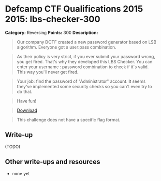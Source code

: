 # Defcamp CTF Qualifications 2015 2015: lbs-checker-300

**Category:** Reversing
**Points:** 300
**Description:**

> Our company DCTF created a new password generator based on LSB algorithm. Everyone got a user:pass combination.

> As their policy is very strict, if you ever submit your password wrong, you get fired. That's why they developed this LBS Checker. You can enter your username : password combination to check if it's valid. This way you'll never get fired.

> Your job: find the password of "Administrator" account. It seems they've implemented some security checks so you can't even try to do that.

> Have fun!

> [Download](r300)

> This challenge does not have a specific flag format.


## Write-up

(TODO)

## Other write-ups and resources

* none yet

